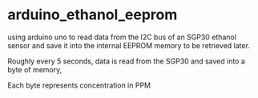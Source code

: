 # arduino_ethanol_eeprom
using arduino uno to read data from the I2C bus of an SGP30 ethanol sensor and save it into the internal EEPROM memory to be retrieved later. 

Roughly every 5 seconds, data is read from the SGP30 and saved into a byte of memory, 

Each byte represents concentration in PPM
